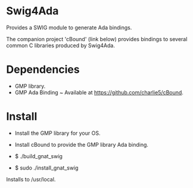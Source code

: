Swig4Ada
========

Provides a SWIG module to generate Ada bindings.

The companion project 'cBound' (link below) provides bindings to several common C libraries
produced by Swig4Ada.


Dependencies
============

- GMP library.
- GMP Ada Binding ~ Available at https://github.com/charlie5/cBound.


Install
=======

- Install the GMP library for your OS.
- Install cBound to provide the GMP library Ada binding.

- $ ./build_gnat_swig
- $ sudo ./install_gnat_swig

Installs to /usr/local.